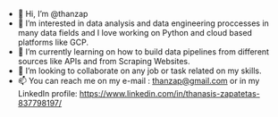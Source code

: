 - 👋 Hi, I’m @thanzap
- 👀 I’m interested in data analysis and data engineering proccesses in many data fields and I love working on Python and cloud based platforms like GCP.
- 🌱 I’m currently learning on how to build data pipelines from different sources like APIs and from Scraping Websites.
- 💞️ I’m looking to collaborate on any job or task related on my skills.
- 📫 You can reach me on my e-mail : thanzap@gmail.com or in my LinkedIn profile: https://www.linkedin.com/in/thanasis-zapatetas-837798197/

<!---
thanzap/thanzap is a ✨ special ✨ repository because its `README.md` (this file) appears on your GitHub profile.
You can click the Preview link to take a look at your changes.
--->
